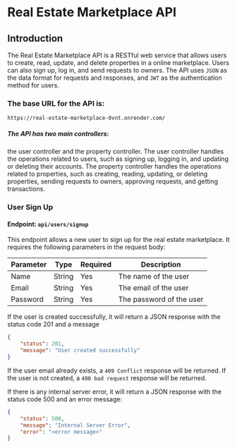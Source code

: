 # Real Estate Marketplace API
## Introduction
The Real Estate Marketplace API is a RESTful web service that allows users to create, read, update, and delete properties in a online marketplace. Users can also sign up, log in, and send requests to owners. The API uses `JSON` as the data format for requests and responses, and `JWT` as the authentication method for users.

### The base URL for the API is:

`https://real-estate-marketplace-0vnt.onrender.com/`

##### The API has two main controllers:
 the user controller and the property controller. The user controller handles the operations related to users, such as signing up, logging in, and updating or deleting their accounts. The property controller handles the operations related to properties, such as creating, reading, updating, or deleting properties, sending requests to owners, approving requests, and getting transactions.

### User Sign Up 
#### Endpoint: `api/users/signup`
This endpoint allows a new user to sign up for the real estate marketplace. It requires the following parameters in the request body:

| Parameter  | Type     | Required    | Description |
|------------| -------- | ------------|-------------|
| Name       | String   | Yes         | The name of the user |
| Email      | String   | Yes         | The email of the user |
| Password   | String   | Yes         | The password of the user |

If the user is created successfully, it will return a JSON response with the status code 201 and a message
``` json
{
    "status": 201,
    "message": "User created successfully"
}
```
If the user email already exists, a `409 Conflict` response will be returned.
If the user is not created, a `400 bad request` response will be returned.

If there is any internal server error, it will return a JSON response with the status code 500 and an error message:
``` json
{
    "status": 500,
    "message": "Internal Server Error",
    "error": "<error message>"
}
```

